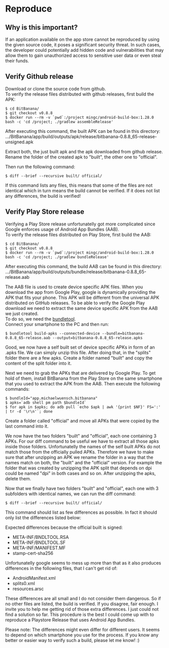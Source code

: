 # Reproduce

## Why is this important?

If an application available on the app store cannot be reproduced by using the given source code, it poses a significant security threat. In such cases, the developer could potentially add hidden code and vulnerabilities that may allow them to gain unauthorized access to sensitive user data or even steal their funds.


## Verify Github release
Download or clone the source code from github.  
To verify the release files distributed with github releases, first build the APK:
```
$ cd BitBanana/
$ git checkout v0.8.8
$ docker run --rm -v `pwd`:/project mingc/android-build-box:1.28.0 bash -c 'cd /project; ./gradlew assembleRelease'
```
After executing this command, the built APK can be found in this directory:
.../BitBanana/app/build/outputs/apk/release/bitbanana-0.8.8_65-release-unsigned.apk

Extract both, the just built apk and the apk downloaded from github release.
Rename the folder of the created apk to "built", the other one to "official".

Then run the following command:

```
$ diff --brief --recursive built/ official/
```

If this command lists any files, this means that some of the files are not identical which in turn means the build cannot be verified. If it does not list any differences, the build is verified!

## Verify Play Store release
Verifying a Play Store release unfortunatelly got more complicated since Google enforces usage of Android App Bundles (AAB).  
To verify the release files distributed on Play Store, first build the AAB:
```
$ cd BitBanana/
$ git checkout v0.8.8
$ docker run --rm -v `pwd`:/project mingc/android-build-box:1.28.0 bash -c 'cd /project; ./gradlew bundleRelease'
```
After executing this command, the build AAB can be found in this directory:
.../BitBanana/app/build/outputs/bundle/release/bitbanana-0.8.8_65-release.aab

The AAB file is used to create device specific APK files.
When you download the app from Google Play, google is dynamically providing the APK that fits your phone. This APK will be different from the universal APK distributed on GitHub releases. To be able to verify the Google Play download we need to extract the same device specific APK from the AAB we just created.  
To do so, we need the [bundletool][bundletool].  
Connect your smartphone to the PC and then run:

```
$ bundletool build-apks --connected-device --bundle=bitbanana-0.8.8_65-release.aab --output=bitbanana-0.8.8_65-release.apks
```

Good, we now have a self built set of device specific APKs in form of an .apks file.
We can simply unzip this file. After doing that, in the "splits" folder there are a few apks.
Create a folder named "built" and copy the content of the split folder into it.  

Next we need to grab the APKs that are delivered by Google Play.
To get hold of them, install BitBanana from the Play Store on the same smartphone that you used to extract the APK from the AAB.
Then execute the following commands:

```
$ bundleId="app.michaelwuensch.bitbanana"
$ apks=`adb shell pm path $bundleId`
$ for apk in $apks; do adb pull `echo $apk | awk '{print $NF}' FS=':' | tr -d '\r\n'`; done
```
Create a folder called "official" and move all APKs that were copied by the last command into it.

We now have the two folders "built" and "official", each one containing 3 APKs. For our diff command to be useful we have to extract all those apks inside those folders.
Unfortunatelly the names of the self built APKs do not match those from the officially pulled APKs. Therefore we have to make sure that after unzipping an APK we rename the folder in a way that the names match on both, the "built" and the "official" version.
For example the folder that was created by unzipping the APK split that depends on dpi could be named "dpi" in both cases and so on.
After unzipping the apks, delete them.

Now that we finally have two folders "built" and "official", each one with 3 subfolders with identical names, we can run the diff command:

```
$ diff --brief --recursive built/ official/
```

This command should list as few differences as possible. In fact it should only list the differences listed below:

Expected differences because the official built is signed:
- META-INF/BNDLTOOL.RSA
- META-INF/BNDLTOOL.SF
- META-INF/MANIFEST.MF
- stamp-cert-sha256

Unfortunatelly google seems to mess up more than that as it also produces differences in the following files, that I can't get rid of:
- AndroidManifest.xml
- splits0.xml
- resources.arsc

These differences are all small and I do not consider them dangerous. So if no other files are listed, the build is verified.
If you disagree, fair enough. I invite you to help me getting rid of those extra differences. I just could not find a solution so far. This procedure is the best I could come up with to reproduce a Playstore Release that uses Android App Bundles.

Please note:
The differences might even differ for different users. It seems to depend on which smartphone you use for the process.
If you know any better or easier way to verify such a build, please let me know! :)

[bundletool]: https://github.com/google/bundletool
